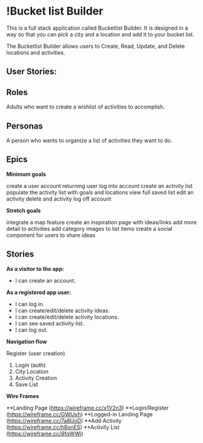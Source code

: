 
# !Bucket list Builder


This is a full stack application called Bucketlist Builder. It is designed in a way so that you can pick a city and a location and add it to your bucket list.

The Bucketlist Builder allows users to Create, Read, Update, and Delete locations and activities.



## User Stories:

## Roles

Adults who want to create a wishlist of activities to accomplish.

## Personas

A person who wants to organize a list of activities they want to do.

## Epics

**Minimum goals**

create a user account
returning user log into account
create an activity list
populate the activity list with goals and locations
view full saved list
edit an activity
delete and activity
log off account


**Stretch goals**

integrate a map feature
create an inspiration page with ideas/links
add more detail to activities
add category images to list items
create a social component for users to share ideas



## Stories

**As a visitor to the app:**
* I can create an account.

**As a registered app user:**
* I can log in.
* I can create/edit/delete activity ideas.
* I can create/edit/delete activity locations.
* I can see saved activity list.
* I can log out.


**Navigation flow**

Register (user creation)
1. Login (auth)
2. City Location
3. Activity Creation
4. Save List


**Wire Frames**


**Landing Page (https://wireframe.cc/x1V2n3)
**Login/Register (https://wireframe.cc/GWIJyh)
**Logged-in Landing Page (https://wireframe.cc/7a8UoD)
**Add Activity (https://wireframe.cc/hBxnES)
**Activity List (https://wireframe.cc/8fqWWi)
